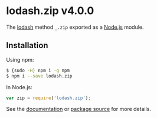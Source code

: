 # lodash.zip v4.0.0

The [lodash](https://lodash.com/) method `_.zip` exported as a [Node.js](https://nodejs.org/) module.

## Installation

Using npm:
```bash
$ {sudo -H} npm i -g npm
$ npm i --save lodash.zip
```

In Node.js:
```js
var zip = require('lodash.zip');
```

See the [documentation](https://lodash.com/docs#zip) or [package source](https://github.com/lodash/lodash/blob/4.0.0-npm-packages/lodash.zip) for more details.
